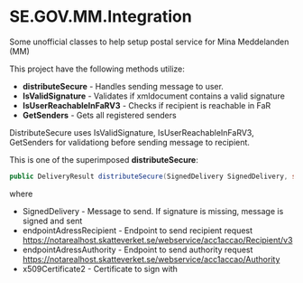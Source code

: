 # SE.GOV.MM.Integration
Some unofficial classes to help setup postal service for Mina Meddelanden (MM)

This project have the following methods utilize:
* <b>distributeSecure</b> - Handles sending message to user.
* <b>IsValidSignature</b> - Validates if xmldocument contains a valid signature
* <b>IsUserReachableInFaRV3</b> - Checks if recipient is reachable in FaR
* <b>GetSenders</b> - Gets all registered senders

DistributeSecure uses IsValidSignature, IsUserReachableInFaRV3, GetSenders for validationg before sending message to recipient.

This is one of the superimposed <b>distributeSecure</b>:

```c#
public DeliveryResult distributeSecure(SignedDelivery SignedDelivery, string endpointAdressRecipient, string endpointAdressAuthority, X509Certificate2 x509Certificate2){}
```
where
- SignedDelivery -  Message to send. If signature is missing, message is signed and sent
- endpointAdressRecipient - Endpoint to send recipient request <https://notarealhost.skatteverket.se/webservice/acc1accao/Recipient/v3>
- endpointAdressAuthority - Endpoint to send authority request <https://notarealhost.skatteverket.se/webservice/acc1accao/Authority>
- x509Certificate2 - Certificate to sign with
